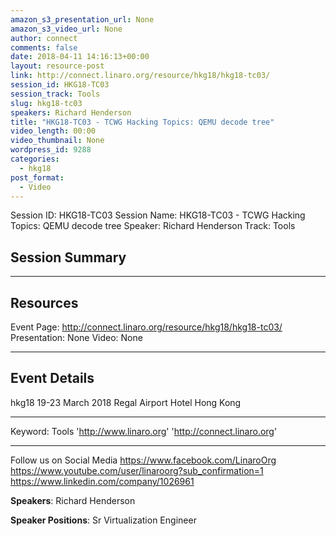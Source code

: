 ```yaml
---
amazon_s3_presentation_url: None
amazon_s3_video_url: None
author: connect
comments: false
date: 2018-04-11 14:16:13+00:00
layout: resource-post
link: http://connect.linaro.org/resource/hkg18/hkg18-tc03/
session_id: HKG18-TC03
session_track: Tools
slug: hkg18-tc03
speakers: Richard Henderson
title: "HKG18-TC03 - TCWG Hacking Topics: QEMU decode tree"
video_length: 00:00
video_thumbnail: None
wordpress_id: 9288
categories:
  - hkg18
post_format:
  - Video
---
```


Session ID: HKG18-TC03
Session Name: HKG18-TC03 - TCWG Hacking Topics: QEMU decode tree
Speaker: Richard Henderson
Track: Tools

## Session Summary

---

## Resources

Event Page: http://connect.linaro.org/resource/hkg18/hkg18-tc03/
Presentation: None
Video: None

---

## Event Details

hkg18
19-23 March 2018
Regal Airport Hotel Hong Kong

---

Keyword: Tools
'http://www.linaro.org'
'http://connect.linaro.org'

---

Follow us on Social Media
https://www.facebook.com/LinaroOrg
https://www.youtube.com/user/linaroorg?sub_confirmation=1
https://www.linkedin.com/company/1026961

**Speakers**: Richard Henderson

**Speaker Positions**: Sr Virtualization Engineer

